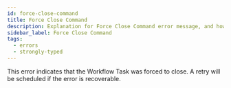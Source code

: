 ```yaml
---
id: force-close-command
title: Force Close Command
description: Explanation for Force Close Command error message, and how to fix it.
sidebar_label: Force Close Command
tags:
  - errors
  - strongly-typed
---
```


This error indicates that the Workflow Task was forced to close.
A retry will be scheduled if the error is recoverable.
